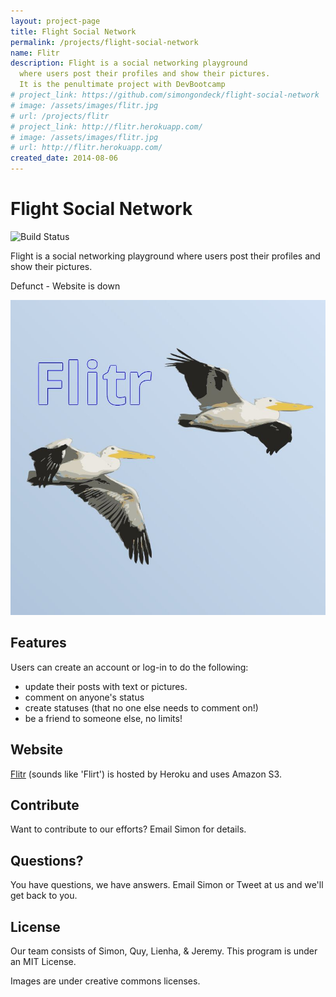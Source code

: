 ```yaml
---
layout: project-page
title: Flight Social Network
permalink: /projects/flight-social-network
name: Flitr
description: Flight is a social networking playground
  where users post their profiles and show their pictures.
  It is the penultimate project with DevBootcamp
# project_link: https://github.com/simongondeck/flight-social-network
# image: /assets/images/flitr.jpg
# url: /projects/flitr
# project_link: http://flitr.herokuapp.com/
# image: /assets/images/flitr.jpg
# url: http://flitr.herokuapp.com/
created_date: 2014-08-06
---
```


# Flight Social Network

![Build Status](https://travis-ci.org/simongondeck/flight-social-network.svg?branch=default-controller-photo)

Flight is a social networking playground where users post their profiles and show their pictures.

Defunct - Website is down

![Flitr Website](/assets/images/flitr.jpg)

## Features

Users can create an account or log-in to do the following:
- update their posts with text or pictures.
- comment on anyone's status
- create statuses (that no one else needs to comment on!)
- be a friend to someone else, no limits!

## Website

[Flitr](http://flitr.herokuapp.com/) (sounds like 'Flirt') is hosted by Heroku and uses Amazon S3.

## Contribute

Want to contribute to our efforts? Email Simon for details.

## Questions?

You have questions, we have answers. Email Simon or Tweet at us and we'll get back to you.

## License

Our team consists of Simon, Quy, Lienha, & Jeremy. This program is under an MIT License.

Images are under creative commons licenses.
